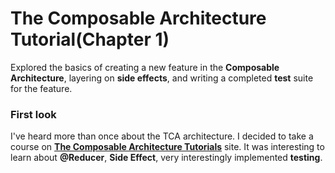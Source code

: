 # The Composable Architecture Tutorial(Chapter 1)

Explored the basics of creating a new feature in the **Composable Architecture**, layering on **side effects**, and writing a completed **test** suite for the feature.

### First look

I've heard more than once about the TCA architecture. I decided to take a course on **[The Composable Architecture Tutorials](https://pointfreeco.github.io/swift-composable-architecture/main/tutorials/meetcomposablearchitecture/)** site. It was interesting to learn about **@Reducer**, **Side Effect**, very interestingly implemented **testing**.